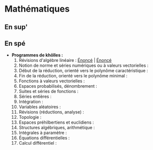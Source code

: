 # Mathématiques

## En sup'

## En spé 

* **Programmes de khôlles :**
  1. Révisions d'algèbre linéaire : [Énoncé](/maths/kholles/maths_khube_kholle_1_enonce.pdf) | [Énoncé](/maths/kholles/maths_khube_kholle_1_corrige.pdf)
  2. Notion de norme et séries numériques ou à valeurs vectorielles : 
  3. Début de la réduction, orienté vers le polynôme caractéristique :
  4. Fin de la réduction, orienté vers le polynôme minimal :
  5. Fonctions à valeurs vectorielles :
  6. Espaces probabilisés, dénombrement :
  7. Suites et séries de fonctions :
  8. Séries entières :
  9. Intégration :
  10. Variables aléatoires :
  11. Révisions (réductions, analyse) :
  12. Topologie :
  13. Espaces préhilbertiens et euclidiens :
  14. Structures algébriques, arithmétique :
  15. Intégrales à paramètre :
  16. Équations différentielles :
  17. Calcul différentiel :
 
